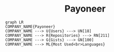 <h1 align="center">Payoneer</h1>

```mermaid
graph LR
COMPANY_NAME{Payoneer}
COMPANY_NAME ---> U{Users} ---> UN[18]
COMPANY_NAME ---> R{Repositories} ---> RN[211]
COMPANY_NAME ---> G{Gists} ---> GN[100]
COMPANY_NAME ---> ML{Most Used<br>Languages}
```
